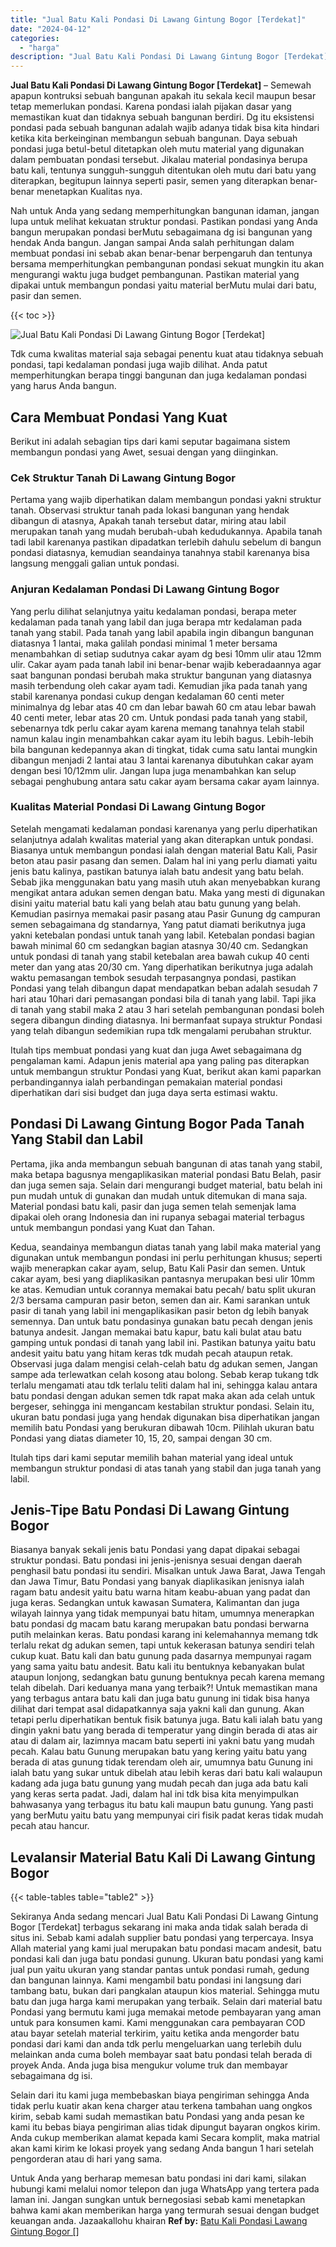 ```yaml
---
title: "Jual Batu Kali Pondasi Di Lawang Gintung Bogor [Terdekat]"
date: "2024-04-12"
categories: 
  - "harga"
description: "Jual Batu Kali Pondasi Di Lawang Gintung Bogor [Terdekat]. Untuk Anda yang berharap memesan batu pondasi ini dari kami, silakan hubungi kami melalui nomor te..."
---
```


**Jual Batu Kali Pondasi Di Lawang Gintung Bogor \[Terdekat\]** – Semewah apapun kontruksi sebuah bangunan apakah itu sekala kecil maupun besar tetap memerlukan pondasi. Karena pondasi ialah pijakan dasar yang memastikan kuat dan tidaknya sebuah bangunan berdiri. Dg itu eksistensi pondasi pada sebuah bangunan adalah wajib adanya tidak bisa kita hindari ketika kita berkeinginan membangun sebuah bangunan. Daya sebuah pondasi juga betul-betul ditetapkan oleh mutu material yang digunakan dalam pembuatan pondasi tersebut. Jikalau material pondasinya berupa batu kali, tentunya sungguh-sungguh ditentukan oleh mutu dari batu yang diterapkan, begitupun lainnya seperti pasir, semen yang diterapkan benar-benar menetapkan Kualitas nya.

Nah untuk Anda yang sedang memperhitungkan bangunan idaman, jangan lupa untuk melihat kekuatan struktur pondasi. Pastikan pondasi yang Anda bangun merupakan pondasi berMutu sebagaimana dg isi bangunan yang hendak Anda bangun. Jangan sampai Anda salah perhitungan dalam membuat pondasi ini sebab akan benar-benar berpengaruh dan tentunya bersama memperhitungkan pembangunan pondasi sekuat mungkin itu akan mengurangi waktu juga budget pembangunan. Pastikan material yang dipakai untuk membangun pondasi yaitu material berMutu mulai dari batu, pasir dan semen.

{{< toc >}}

![Jual Batu Kali Pondasi Di Lawang Gintung Bogor [Terdekat]](/images/jual-batu-kali-24.png)

Tdk cuma kwalitas material saja sebagai penentu kuat atau tidaknya sebuah pondasi, tapi kedalaman pondasi juga wajib dilihat. Anda patut memperhitungkan berapa tinggi bangunan dan juga kedalaman pondasi yang harus Anda bangun.

## Cara Membuat Pondasi Yang Kuat

Berikut ini adalah sebagian tips dari kami seputar bagaimana sistem membangun pondasi yang Awet, sesuai dengan yang diinginkan.

### Cek Struktur Tanah Di Lawang Gintung Bogor

Pertama yang wajib diperhatikan dalam membangun pondasi yakni struktur tanah. Observasi struktur tanah pada lokasi bangunan yang hendak dibangun di atasnya, Apakah tanah tersebut datar, miring atau labil merupakan tanah yang mudah berubah-ubah kedudukannya. Apabila tanah tadi labil karenanya pastikan dipadatkan terlebih dahulu sebelum di bangun pondasi diatasnya, kemudian seandainya tanahnya stabil karenanya bisa langsung menggali galian untuk pondasi.

### Anjuran Kedalaman Pondasi Di Lawang Gintung Bogor

Yang perlu dilihat selanjutnya yaitu kedalaman pondasi, berapa meter kedalaman pada tanah yang labil dan juga berapa mtr kedalaman pada tanah yang stabil. Pada tanah yang labil apabila ingin dibangun bangunan diatasnya 1 lantai, maka galilah pondasi minimal 1 meter bersama menambahkan di setiap sudutnya cakar ayam dg besi 10mm ulir atau 12mm ulir. Cakar ayam pada tanah labil ini benar-benar wajib keberadaannya agar saat bangunan pondasi berubah maka struktur bangunan yang diatasnya masih terbendung oleh cakar ayam tadi. Kemudian jika pada tanah yang stabil karenanya pondasi cukup dengan kedalaman 60 centi meter minimalnya dg lebar atas 40 cm dan lebar bawah 60 cm atau lebar bawah 40 centi meter, lebar atas 20 cm. Untuk pondasi pada tanah yang stabil, sebenarnya tdk perlu cakar ayam karena memang tanahnya telah stabil namun kalau ingin menambahkan cakar ayam itu lebih bagus. Lebih-lebih bila bangunan kedepannya akan di tingkat, tidak cuma satu lantai mungkin dibangun menjadi 2 lantai atau 3 lantai karenanya dibutuhkan cakar ayam dengan besi 10/12mm ulir. Jangan lupa juga menambahkan kan selup sebagai penghubung antara satu cakar ayam bersama cakar ayam lainnya.

### Kualitas Material Pondasi Di Lawang Gintung Bogor

Setelah mengamati kedalaman pondasi karenanya yang perlu diperhatikan selanjutnya adalah kwalitas material yang akan diterapkan untuk pondasi. Biasanya untuk membangun pondasi ialah dengan material Batu Kali, Pasir beton atau pasir pasang dan semen. Dalam hal ini yang perlu diamati yaitu jenis batu kalinya, pastikan batunya ialah batu andesit yang batu belah. Sebab jika menggunakan batu yang masih utuh akan menyebabkan kurang mengikat antara adukan semen dengan batu. Maka yang mesti di digunakan disini yaitu material batu kali yang belah atau batu gunung yang belah. Kemudian pasirnya memakai pasir pasang atau Pasir Gunung dg campuran semen sebagaimana dg standarnya, Yang patut diamati berikutnya juga yakni ketebalan pondasi untuk tanah yang labil. Ketebalan pondasi bagian bawah minimal 60 cm sedangkan bagian atasnya 30/40 cm. Sedangkan untuk pondasi di tanah yang stabil ketebalan area bawah cukup 40 centi meter dan yang atas 20/30 cm. Yang diperhatikan berikutnya juga adalah waktu pemasangan tembok sesudah terpasangnya pondasi, pastikan Pondasi yang telah dibangun dapat mendapatkan beban adalah sesudah 7 hari atau 10hari dari pemasangan pondasi bila di tanah yang labil. Tapi jika di tanah yang stabil maka 2 atau 3 hari setelah pembangunan pondasi boleh segera dibangun dinding diatasnya. Ini bermanfaat supaya struktur Pondasi yang telah dibangun sedemikian rupa tdk mengalami perubahan struktur.

Itulah tips membuat pondasi yang kuat dan juga Awet sebagaimana dg pengalaman kami. Adapun jenis material apa yang paling pas diterapkan untuk membangun struktur Pondasi yang Kuat, berikut akan kami paparkan perbandingannya ialah perbandingan pemakaian material pondasi diperhatikan dari sisi budget dan juga daya serta estimasi waktu.

## Pondasi Di Lawang Gintung Bogor Pada Tanah Yang Stabil dan Labil

Pertama, jika anda membangun sebuah bangunan di atas tanah yang stabil, maka betapa bagusnya mengaplikasikan material pondasi Batu Belah, pasir dan juga semen saja. Selain dari mengurangi budget material, batu belah ini pun mudah untuk di gunakan dan mudah untuk ditemukan di mana saja. Material pondasi batu kali, pasir dan juga semen telah semenjak lama dipakai oleh orang Indonesia dan ini rupanya sebagai material terbagus untuk membangun pondasi yang Kuat dan Tahan.

Kedua, seandainya membangun diatas tanah yang labil maka material yang digunakan untuk membangun pondasi ini perlu perhitungan khusus; seperti wajib menerapkan cakar ayam, selup, Batu Kali Pasir dan semen. Untuk cakar ayam, besi yang diaplikasikan pantasnya merupakan besi ulir 10mm ke atas. Kemudian untuk corannya memakai batu pecah/ batu split ukuran 2/3 bersama campuran pasir beton, semen dan air. Kami sarankan untuk pasir di tanah yang labil ini mengaplikasikan pasir beton dg lebih banyak semennya. Dan untuk batu pondasinya gunakan batu pecah dengan jenis batunya andesit. Jangan memakai batu kapur, batu kali bulat atau batu gamping untuk pondasi di tanah yang labil ini. Pastikan batunya yaitu batu andesit yaitu batu yang hitam keras tdk mudah pecah ataupun retak. Observasi juga dalam mengisi celah-celah batu dg adukan semen, Jangan sampe ada terlewatkan celah kosong atau bolong. Sebab kerap tukang tdk terlalu mengamati atau tdk terlalu teliti dalam hal ini, sehingga kalau antara batu pondasi dengan adukan semen tdk rapat maka akan ada celah untuk bergeser, sehingga ini mengancam kestabilan struktur pondasi. Selain itu, ukuran batu pondasi juga yang hendak digunakan bisa diperhatikan jangan memilih batu Pondasi yang berukuran dibawah 10cm. Pilihlah ukuran batu Pondasi yang diatas diameter 10, 15, 20, sampai dengan 30 cm.

Itulah tips dari kami seputar memilih bahan material yang ideal untuk membangun struktur pondasi di atas tanah yang stabil dan juga tanah yang labil.

## Jenis-Tipe Batu Pondasi Di Lawang Gintung Bogor

Biasanya banyak sekali jenis batu Pondasi yang dapat dipakai sebagai struktur pondasi. Batu pondasi ini jenis-jenisnya sesuai dengan daerah penghasil batu pondasi itu sendiri. Misalkan untuk Jawa Barat, Jawa Tengah dan Jawa Timur, Batu Pondasi yang banyak diaplikasikan jenisnya ialah ragam batu andesit yaitu batu warna hitam keabu-abuan yang padat dan juga keras. Sedangkan untuk kawasan Sumatera, Kalimantan dan juga wilayah lainnya yang tidak mempunyai batu hitam, umumnya menerapkan batu pondasi dg macam batu karang merupakan batu pondasi berwarna putih melainkan keras. Batu pondasi karang ini kelemahannya memang tdk terlalu rekat dg adukan semen, tapi untuk kekerasan batunya sendiri telah cukup kuat. Batu kali dan batu gunung pada dasarnya mempunyai ragam yang sama yaitu batu andesit. Batu kali itu bentuknya kebanyakan bulat ataupun lonjong, sedangkan batu gunung bentuknya pecah karena memang telah dibelah. Dari keduanya mana yang terbaik?! Untuk memastikan mana yang terbagus antara batu kali dan juga batu gunung ini tidak bisa hanya dilihat dari tempat asal didapatkannya saja yakni kali dan gunung. Akan tetapi perlu diperhatikan bentuk fisik batunya juga. Batu kali ialah batu yang dingin yakni batu yang berada di temperatur yang dingin berada di atas air atau di dalam air, lazimnya macam batu seperti ini yakni batu yang mudah pecah. Kalau batu Gunung merupakan batu yang kering yaitu batu yang berada di atas gunung tidak terendam oleh air, umumnya batu Gunung ini ialah batu yang sukar untuk dibelah atau lebih keras dari batu kali walaupun kadang ada juga batu gunung yang mudah pecah dan juga ada batu kali yang keras serta padat. Jadi, dalam hal ini tdk bisa kita menyimpulkan bahwasanya yang terbagus itu batu kali maupun batu gunung. Yang pasti yang berMutu yaitu batu yang mempunyai ciri fisik padat keras tidak mudah pecah atau hancur.

## Levalansir Material Batu Kali Di Lawang Gintung Bogor

{{< table-tables table="table2" >}}

Sekiranya Anda sedang mencari Jual Batu Kali Pondasi Di Lawang Gintung Bogor \[Terdekat\] terbagus sekarang ini maka anda tidak salah berada di situs ini. Sebab kami adalah supplier batu pondasi yang terpercaya. Insya Allah material yang kami jual merupakan batu pondasi macam andesit, batu pondasi kali dan juga batu pondasi gunung. Ukuran batu pondasi yang kami jual pun yaitu ukuran yang standar pantas untuk pondasi rumah, gedung dan bangunan lainnya. Kami mengambil batu pondasi ini langsung dari tambang batu, bukan dari pangkalan ataupun kios material. Sehingga mutu batu dan juga harga kami merupakan yang terbaik. Selain dari material batu Pondasi yang bermutu kami juga memakai metode pembayaran yang aman untuk para konsumen kami. Kami menggunakan cara pembayaran COD atau bayar setelah material terkirim, yaitu ketika anda mengorder batu pondasi dari kami dan anda tdk perlu mengeluarkan uang terlebih dulu melainkan anda cuma boleh membayar saat batu pondasi telah berada di proyek Anda. Anda juga bisa mengukur volume truk dan membayar sebagaimana dg isi.

Selain dari itu kami juga membebaskan biaya pengiriman sehingga Anda tidak perlu kuatir akan kena charger atau terkena tambahan uang ongkos kirim, sebab kami sudah memastikan batu Pondasi yang anda pesan ke kami itu bebas biaya pengiriman alias tidak dipungut bayaran ongkos kirim. Anda cukup memberikan alamat kepada kami Secara komplit, maka matrial akan kami kirim ke lokasi proyek yang sedang Anda bangun 1 hari setelah pengorderan atau di hari yang sama.

Untuk Anda yang berharap memesan batu pondasi ini dari kami, silakan hubungi kami melalui nomor telepon dan juga WhatsApp yang tertera pada laman ini. Jangan sungkan untuk bernegosiasi sebab kami menetapkan bahwa kami akan memberikan harga yang termurah sesuai dengan budget keuangan anda. Jazaakallohu khairan
**Ref by:** [Batu Kali Pondasi Lawang Gintung Bogor []](https://id.wikipedia.org/wiki/Batu)
